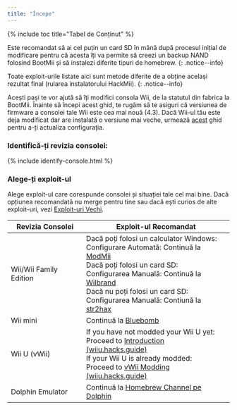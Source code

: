 ```yaml
---
title: "Începe"
---
```


{% include toc title="Tabel de Conținut" %}

Este recomandat să ai cel puțin un card SD în mână după procesul inițial de modificare pentru că acesta îți va permite să creezi un backup NAND folosind BootMii și să instalezi diferite tipuri de homebrew.
{: .notice--info}

Toate exploit-urile listate aici sunt metode diferite de a obține același rezultat final (rularea instalatorului HackMii).
{: .notice--info}

Acești pași te vor ajută să îți modifici consola Wii, de la statutul din fabrica la BootMii. Înainte să începi acest ghid, te rugăm să te asiguri că versiunea de firmware a consolei tale Wii este cea mai nouă (4.3). Dacă Wii-ul tău este deja modificat dar are instalată o versiune mai veche, urmează [acest](update) ghid pentru a-ți actualiza configurația.

### Identifică-ți revizia consolei:

{% include identify-console.html %}<br>

### Alege-ți exploit-ul

Alege exploit-ul care corespunde consolei și situației tale cel mai bine. Dacă opțiunea recomandată nu merge pentru tine sau dacă ești curios de alte exploit-uri, vezi [Exploit-uri Vechi](legacy-exploits).

| Revizia Consolei       | Exploit-ul Recomandat                                                                                                                                                                                                                                                                                                           |
| ---------------------- | ------------------------------------------------------------------------------------------------------------------------------------------------------------------------------------------------------------------------------------------------------------------------------------------------------------------------------- |
| Wii/Wii Family Edition | Dacă poți folosi un calculator Windows:<br> Configurare Automată: Continuă la [ModMii](modmii)<br> Dacă poți folosi un card SD:<br> Configurarea Manuală: Continuă la [Wilbrand](wilbrand)<br> Dacă nu poți folosi un card SD:<br> Configurarea Manuală: Contiună la [str2hax](str2hax)<br> |
| Wii mini               | Continuă la [Bluebomb](bluebomb)                                                                                                                                                                                                                                                                                                |
| Wii U (vWii)           | If you have not modded your Wii U yet:<br> Proceed to [Introduction (wiiu.hacks.guide)](https://wiiu.hacks.guide/#/)<br> If your Wii U is already modded:<br> Proceed to [vWii Modding (wiiu.hacks.guide)](https://wiiu.hacks.guide/#/vwii/sd-preparation)                                                    |
| Dolphin Emulator       | Continuă la [Homebrew Channel pe Dolphin](homebrew-dolphin)                                                                                                                                                                                                                                                                     |
